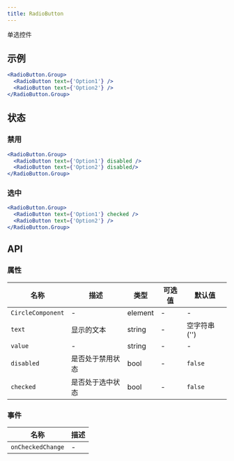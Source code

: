 ```yaml
---
title: RadioButton
---
```

单选控件

## 示例

```jsx
<RadioButton.Group>
  <RadioButton text={'Option1'} />
  <RadioButton text={'Option2'} />
</RadioButton.Group>
```

## 状态

### 禁用

```jsx
<RadioButton.Group>
  <RadioButton text={'Option1'} disabled />
  <RadioButton text={'Option2'} disabled/>
</RadioButton.Group>
```

### 选中

```jsx
<RadioButton.Group>
  <RadioButton text={'Option1'} checked />
  <RadioButton text={'Option2'} />
</RadioButton.Group>
```

## API

### 属性

名称 | 描述 | 类型 | 可选值 | 默认值
--- | --- | --- | --- | ---
`CircleComponent` | - | element | - | -
`text` | 显示的文本 | string | - | 空字符串 ('')
`value` | - | string | - | -
`disabled` | 是否处于禁用状态 | bool | - | `false`
`checked` | 是否处于选中状态 | bool | - | `false`

### 事件

名称 | 描述
--- | ---
`onCheckedChange` | -
